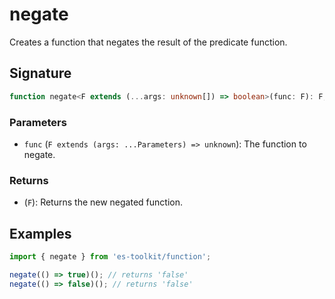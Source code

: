 # negate

Creates a function that negates the result of the predicate function.

## Signature

```typescript
function negate<F extends (...args: unknown[]) => boolean>(func: F): F;
```

### Parameters

- `func` (`F extends (args: ...Parameters) => unknown`): The function to negate.

### Returns

- (`F`): Returns the new negated function.

## Examples

```typescript
import { negate } from 'es-toolkit/function';

negate(() => true)(); // returns 'false'
negate(() => false)(); // returns 'false'
```

